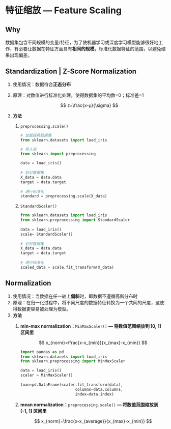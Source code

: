 # 特征缩放 — Feature Scaling

## Why

数据集包含不同规模的变量/特征，为了使机器学习或深度学习模型能够很好地工作，有必要让数据在特征方面具有**相同的规模**，标准化数据特征的范围，以避免结果出现偏差。

## **Standardization | Z-Score Normalization**

1. 使用情况：数据符合**正态分布**
2. 原理：对数值进行标准化处理，使得数据集的平均数=0；标准差=1
    
    $$
    z=\frac{x-μ}{\sigma}
    $$
    
3. **方法**
    1. `preprocessing.scale()`
        
        ```python
        # 加载经典数据集
        from sklearn.datasets import load_iris
        
        # 导入库
        from sklearn import preprocessing
        
        data = load_iris()
         
        # 划分数据集
        X_data = data.data
        target = data.target
         
        # 进行标准化
        standard = preprocessing.scale(X_data)
        ```
        
    2. `StandardScaler()`
        
        ```python
        from sklearn.datasets import load_iris
        from sklearn.preprocessing import StandardScaler
         
        data = load_iris()
        scale= StandardScaler()
         
        # 划分数据集
        X_data = data.data
        target = data.target
         
        # 进行标准化
        scaled_data = scale.fit_transform(X_data)
        ```
        

## ****Normalization****

1. 使用情况：当数据在任一轴上**偏斜**时，即数据不遵循高斯分布时
2. 原理：在归一化过程中，将不同尺度的数据特征转换为一个共同的尺度，这使得数据更容易被处理为模型。
3. **方法**
    1. **min-max normalization：**`MinMaxScaler()` **— 将数值范围缩放到 [0, 1] 区间里**
        
        $$
        x_{norm}=\frac{x-x_{min}}{x_{max}-x_{min}}
        $$
        
        ```python
        import pandas as pd
        from sklearn.datasets import load_iris
        from sklearn.preprocessing import MinMaxScaler
        
        data = load_iris()
        scaler = MinMaxScaler()
         
        loan=pd.DataFrame(scaler.fit_transform(data),
        			            columns=data.columns, 
        			            index=data.index) 
        ```
        
    2. **mean normalization：**`preprocessing.scale()` **— 将数值范围缩放到 [-1, 1] 区间里**
        
        $$
        x_{norm}=\frac{x-x_{average}}{x_{max}-x_{min}}
        $$
